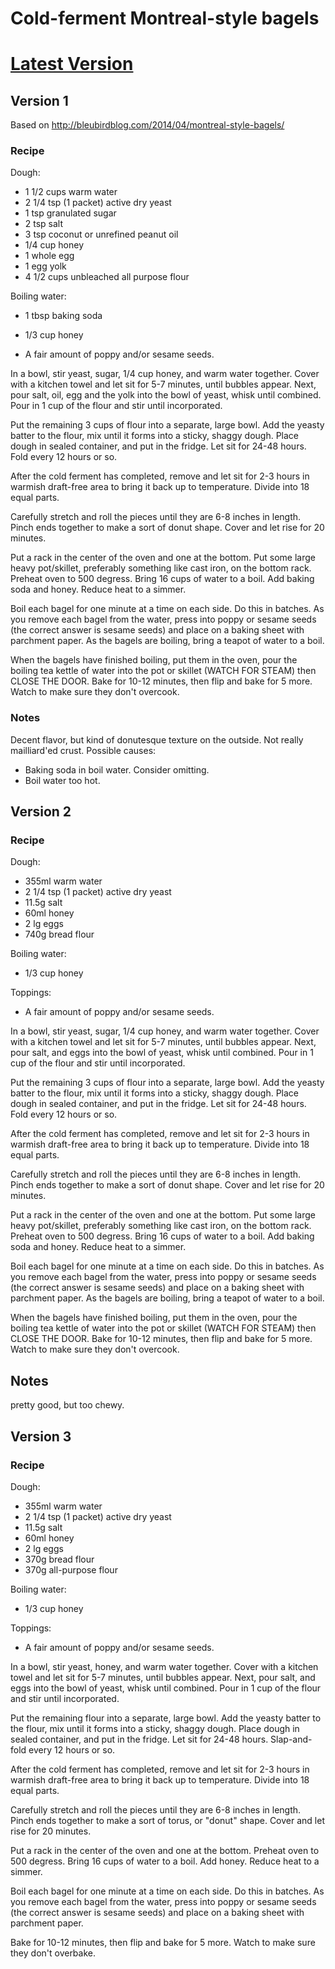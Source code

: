 Cold-ferment Montreal-style bagels
==================================

# [Latest Version](#version-3)

## Version 1

Based on
http://bleubirdblog.com/2014/04/montreal-style-bagels/

### Recipe
Dough:

* 1 1/2 cups warm water
* 2 1/4 tsp (1 packet) active dry yeast
* 1 tsp granulated sugar
* 2 tsp salt
* 3 tsp coconut or unrefined peanut oil
* 1/4 cup honey
* 1 whole egg
* 1 egg yolk
* 4 1/2 cups unbleached all purpose flour

Boiling water:
* 1 tbsp baking soda
* 1/3 cup honey

* A fair amount of poppy and/or sesame seeds.

In a bowl, stir yeast, sugar, 1/4 cup honey, and warm water together.
Cover with a kitchen towel and let sit for 5-7 minutes, until bubbles appear. 
Next, pour salt, oil, egg and the yolk into the bowl of yeast, whisk until combined.
Pour in 1 cup of the flour and stir until incorporated.

Put the remaining 3 cups of flour into a separate, large bowl.
Add the yeasty batter to the flour, mix until it forms into a sticky, shaggy dough.
Place dough in sealed container, and put in the fridge. Let sit for 24-48 hours.
Fold every 12 hours or so.

After the cold ferment has completed, remove and let sit for 2-3 hours in
warmish draft-free area to bring it back up to temperature. Divide into 18
equal parts.

Carefully stretch and roll the pieces until they are 6-8 inches in length.
Pinch ends together to make a sort of donut shape. Cover and let rise for 20
minutes.

Put a rack in the center of the oven and one at the bottom. Put some large
heavy pot/skillet, preferably something like cast iron, on the bottom rack.
Preheat oven to 500 degress. Bring 16 cups of water to a boil. Add baking soda and honey.
Reduce heat to a simmer.

Boil each bagel for one minute at a time on each side. Do this in batches.
As you remove each bagel from the water, press into poppy or sesame seeds 
(the correct answer is sesame seeds) and place on a baking sheet with parchment
paper. As the bagels are boiling, bring a teapot of water to a boil.

When the bagels have finished boiling, put them in the oven, pour the boiling
tea kettle of water into the pot or skillet (WATCH FOR STEAM) then CLOSE THE
DOOR. Bake for 10-12 minutes, then flip and bake for 5 more. Watch to make sure
they don't overcook.


### Notes

Decent flavor, but kind of donutesque texture on the outside. Not really
mailliard'ed crust. Possible causes:
* Baking soda in boil water. Consider omitting.
* Boil water too hot.

## Version 2

### Recipe
Dough:

* 355ml warm water
* 2 1/4 tsp (1 packet) active dry yeast
* 11.5g salt
* 60ml honey
* 2 lg eggs
* 740g bread flour

Boiling water:
* 1/3 cup honey

Toppings:
* A fair amount of poppy and/or sesame seeds.

In a bowl, stir yeast, sugar, 1/4 cup honey, and warm water together.
Cover with a kitchen towel and let sit for 5-7 minutes, until bubbles appear. 
Next, pour salt, and eggs into the bowl of yeast, whisk until combined.
Pour in 1 cup of the flour and stir until incorporated.

Put the remaining 3 cups of flour into a separate, large bowl.
Add the yeasty batter to the flour, mix until it forms into a sticky, shaggy dough.
Place dough in sealed container, and put in the fridge. Let sit for 24-48 hours.
Fold every 12 hours or so.

After the cold ferment has completed, remove and let sit for 2-3 hours in
warmish draft-free area to bring it back up to temperature. Divide into 18
equal parts.

Carefully stretch and roll the pieces until they are 6-8 inches in length.
Pinch ends together to make a sort of donut shape. Cover and let rise for 20
minutes.

Put a rack in the center of the oven and one at the bottom. Put some large
heavy pot/skillet, preferably something like cast iron, on the bottom rack.
Preheat oven to 500 degress. Bring 16 cups of water to a boil. Add baking soda and honey.
Reduce heat to a simmer.

Boil each bagel for one minute at a time on each side. Do this in batches.
As you remove each bagel from the water, press into poppy or sesame seeds 
(the correct answer is sesame seeds) and place on a baking sheet with parchment
paper. As the bagels are boiling, bring a teapot of water to a boil.

When the bagels have finished boiling, put them in the oven, pour the boiling
tea kettle of water into the pot or skillet (WATCH FOR STEAM) then CLOSE THE
DOOR. Bake for 10-12 minutes, then flip and bake for 5 more. Watch to make sure
they don't overcook.

## Notes
pretty good, but too chewy.

## Version 3

### Recipe
Dough:

* 355ml warm water
* 2 1/4 tsp (1 packet) active dry yeast
* 11.5g salt
* 60ml honey
* 2 lg eggs
* 370g bread flour
* 370g all-purpose flour

Boiling water:
* 1/3 cup honey

Toppings:
* A fair amount of poppy and/or sesame seeds.

In a bowl, stir yeast, honey, and warm water together.
Cover with a kitchen towel and let sit for 5-7 minutes, until bubbles appear. 
Next, pour salt, and eggs into the bowl of yeast, whisk until combined.
Pour in 1 cup of the flour and stir until incorporated.

Put the remaining flour into a separate, large bowl.
Add the yeasty batter to the flour, mix until it forms into a sticky, shaggy dough.
Place dough in sealed container, and put in the fridge. Let sit for 24-48 hours.
Slap-and-fold every 12 hours or so.

After the cold ferment has completed, remove and let sit for 2-3 hours in
warmish draft-free area to bring it back up to temperature. Divide into 18
equal parts.

Carefully stretch and roll the pieces until they are 6-8 inches in length.
Pinch ends together to make a sort of torus, or "donut" shape. Cover and
let rise for 20 minutes.

Put a rack in the center of the oven and one at the bottom.
Preheat oven to 500 degress. Bring 16 cups of water to a boil.
Add honey. Reduce heat to a simmer.

Boil each bagel for one minute at a time on each side. Do this in batches.
As you remove each bagel from the water, press into poppy or sesame seeds 
(the correct answer is sesame seeds) and place on a baking sheet with parchment
paper.

Bake for 10-12 minutes, then flip and bake for 5 more. Watch to make sure
they don't overbake.
